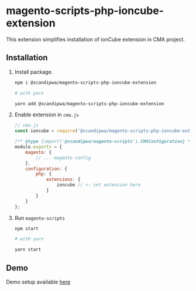 # magento-scripts-php-ioncube-extension

This extension simplifies installation of ionCube extension in CMA project.

## Installation

1. Install package.
    ```bash
    npm i @scandipwa/magento-scripts-php-ioncube-extension

    # with yarn

    yarn add @scandipwa/magento-scripts-php-ioncube-extension
    ```

2. Enable extension in `cma.js`

    ```js
    // cma.js
    const ioncube = require('@scandipwa/magento-scripts-php-ioncube-extension');

    /** @type {import('@scandipwa/magento-scripts').CMAConfiguration} */
    module.exports = {
        magento: {
            // ... magento config
        },
        configuration: {
            php: {
                extensions: {
                    ioncube // <- set extension here
                }
            }
        }
    };

    ```

3. Run `magento-scripts`

    ```bash
    npm start

    # with yarn

    yarn start
    ```


## Demo

Demo setup available [here](https://github.com/scandipwa/create-magento-app/tree/master/sample-packages/magento-2.4.3-p1-ioncube)
